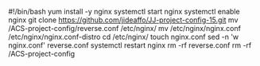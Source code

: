 #!/bin/bash
yum install -y nginx
systemctl start nginx
systemctl enable nginx
git clone https://github.com/jideaffo/JJ-project-config-15.git
mv /ACS-project-config/reverse.conf /etc/nginx/
mv /etc/nginx/nginx.conf /etc/nginx/nginx.conf-distro
cd /etc/nginx/
touch nginx.conf
sed -n 'w nginx.conf' reverse.conf
systemctl restart nginx
rm -rf reverse.conf
rm -rf /ACS-project-config



